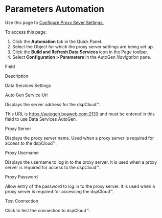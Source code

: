 # Parameters Automation

<div class="use">

Use this page to [Configure Proxy Sever
Settings.](../../Data_Services_AutoGen/Use_Cases/Configure_Proxy_Server_Settings.htm)

</div>

To access this page:

1.  Click the **Automation** tab in the Quick Panel.
2.  Select the Object for which the proxy server settings are being set
    up.
3.  Click the **Build and Refresh Data Services** icon in the Page
    toolbar.
4.  Select **Configuration \> Parameters** in the AutoGen *Navigation*
    pane.

Field

Description

Data Services Settings

Auto Gen Service Url

Displays the server address for the dspCloud™.

This URL is https://autogen.boaweb.com:2130 and must be entered in this
field to use Data Services AutoGen.

Proxy Server

Displays the proxy server name. Used when a proxy server is required for
access to the dspCloud™.

Proxy Username

Displays the username to log in to the proxy server. It is used when a
proxy server is required for access to the dspCloud™.

Proxy Password

Allow entry of the password to log in to the proxy server. It is used
when a proxy server is required for accessing the dspCloud™.

Test Connection

Click to test the connection to dspCloud™.

